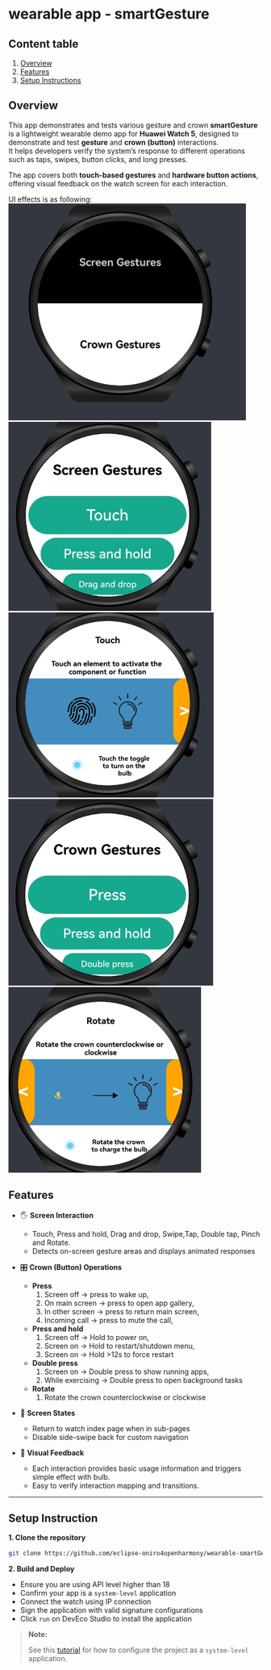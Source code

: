  # wearable app - smartGesture

## Content table
1. [Overview](#overview)
2. [Features](#features)
3. [Setup Instructions](#setup-instructions)


## Overview
This app demonstrates and tests various gesture and crown **smartGesture** is a lightweight wearable demo app for **Huawei Watch 5**, designed to demonstrate and test **gesture** and **crown (button)** interactions.  
It helps developers verify the system’s response to different operations such as taps, swipes, button clicks, and long presses.

The app covers both **touch-based gestures** and **hardware button actions**, offering visual feedback on the watch screen for each interaction.

UI effects is as following:
![image1.png](images%2Fimage1.png)
![image2.png](images%2Fimage2.png)
![image3.png](images%2Fimage3.png)
![image4.png](images%2Fimage4.png)
![image5.png](images%2Fimage5.png)

## Features
- 🖐️ **Screen Interaction**
  - Touch, Press and hold, Drag and drop, Swipe,Tap, Double tap, Pinch and Rotate.
  - Detects on-screen gesture areas and displays animated responses

- 🎛️ **Crown (Button) Operations**
  - **Press**
    1. Screen off           → press to wake up,
    2. On main screen → press to open app gallery,
    3. In other screen  → press to return main screen,
    4. Incoming call     → press to mute the call,
  - **Press and hold**
    1. Screen off → Hold to power on,
    2. Screen on → Hold to restart/shutdown menu,
    3. Screen on → Hold >12s to force restart
  - **Double press**
    1. Screen on            → Double press to show running apps,
    2. While exercising → Double press to open background tasks
  - **Rotate**
    1. Rotate the crown counterclockwise or clockwise

- 📱 **Screen States**
  - Return to watch index page when in sub-pages
  - Disable side-swipe back for custom navigation

- 🎨 **Visual Feedback**
  - Each interaction provides basic usage information and triggers simple effect with bulb.
  - Easy to verify interaction mapping and transitions.

---

## Setup Instruction
**1. Clone the repository**
```bash
git clone https://github.com/eclipse-oniro4openharmony/wearable-smartGesture.git
```

**2. Build and Deploy**
* Ensure you are using API level higher than 18 
* Confirm your app is a `system-level` application
* Connect the watch using IP connection
* Sign the application with valid signature configurations
* Click `run` on DevEco Studio to install the application

> **Note:**
>
> See this [tutorial](https://docs.oniroproject.org/application-development/codeLabs/) for how to configure the project as a `system-level` application.

